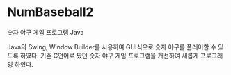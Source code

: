 # NumBaseball2
숫자 야구 게임 프로그램 Java

Java의 Swing, Window Builder를 사용하여 GUI식으로 숫자 야구를 플레이할 수 있도록 하였다.
기존 C언어로 짰던 숫자 야구 게임 프로그램을 개선하여 새롭게 프로그래밍 하였다.
